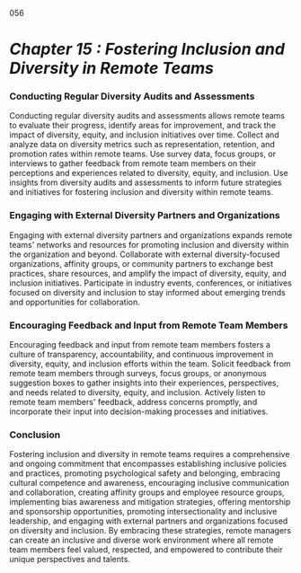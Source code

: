 056



# ***Chapter 15 : Fostering Inclusion and Diversity in Remote Teams***



### **Conducting Regular Diversity Audits and Assessments**

Conducting regular diversity audits and assessments allows remote teams to evaluate their progress, identify areas for improvement, and track the impact of diversity, equity, and inclusion initiatives over time. Collect and analyze data on diversity metrics such as representation, retention, and promotion rates within remote teams. Use survey data, focus groups, or interviews to gather feedback from remote team members on their perceptions and experiences related to diversity, equity, and inclusion. Use insights from diversity audits and assessments to inform future strategies and initiatives for fostering inclusion and diversity within remote teams.

### **Engaging with External Diversity Partners and Organizations**

Engaging with external diversity partners and organizations expands remote teams' networks and resources for promoting inclusion and diversity within the organization and beyond. Collaborate with external diversity-focused organizations, affinity groups, or community partners to exchange best practices, share resources, and amplify the impact of diversity, equity, and inclusion initiatives. Participate in industry events, conferences, or initiatives focused on diversity and inclusion to stay informed about emerging trends and opportunities for collaboration.

### **Encouraging Feedback and Input from Remote Team Members**

Encouraging feedback and input from remote team members fosters a culture of transparency, accountability, and continuous improvement in diversity, equity, and inclusion efforts within the team. Solicit feedback from remote team members through surveys, focus groups, or anonymous suggestion boxes to gather insights into their experiences, perspectives, and needs related to diversity, equity, and inclusion. Actively listen to remote team members' feedback, address concerns promptly, and incorporate their input into decision-making processes and initiatives.

### **Conclusion**

Fostering inclusion and diversity in remote teams requires a comprehensive and ongoing commitment that encompasses establishing inclusive policies and practices, promoting psychological safety and belonging, embracing cultural competence and awareness, encouraging inclusive communication and collaboration, creating affinity groups and employee resource groups, implementing bias awareness and mitigation strategies, offering mentorship and sponsorship opportunities, promoting intersectionality and inclusive leadership, and engaging with external partners and organizations focused on diversity and inclusion. By embracing these strategies, remote managers can create an inclusive and diverse work environment where all remote team members feel valued, respected, and empowered to contribute their unique perspectives and talents.

